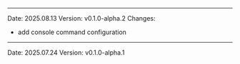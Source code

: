 ------------------------------------------------------------------------------------------------------------------------
Date: 2025.08.13
Version: v0.1.0-alpha.2
Changes:
- add console command configuration

------------------------------------------------------------------------------------------------------------------------
Date: 2025.07.24
Version: v0.1.0-alpha.1
